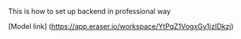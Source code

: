 This is how to set up backend in professional way

[Model link] (https://app.eraser.io/workspace/YtPqZ1VogxGy1jzIDkzj)